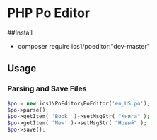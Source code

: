 # PHP Po Editor

##Install
* composer require ics1/poeditor:"dev-master"

## Usage
### Parsing and Save Files

```php
$po = new ics1\PoEditor\PoEditor('en_US.po');
$po->parse();
$po->getItem( 'Book' )->setMsgStr( "Книга" );
$po->getItem( 'New' )->setMsgStr( "Новый" );
$po->save();
```